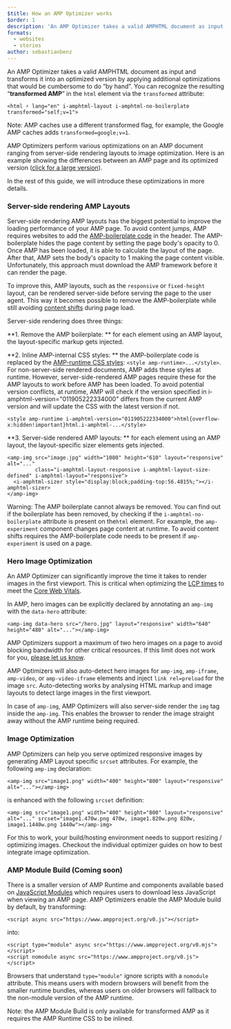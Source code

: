 ```yaml
---
$title: How an AMP Optimizer works
$order: 1
description: 'An AMP Optimizer takes a valid AMPHTML document as input and transforms it into an optimized version by applying additional optimizations that would be cumbersome to do “by hand”. This guides explains in details how AMP Optimizer work.'
formats:
  - websites
  - stories
author: sebastianbenz
---
```


An AMP Optimizer takes a valid AMPHTML document as input and transforms it into an optimized version by applying additional optimizations that would be cumbersome to do “by hand”. You can recognize the resulting “**transformed AMP**” in the `html` element via the `transformed` attribute:

```
<html ⚡ lang="en" i-amphtml-layout i-amphtml-no-boilerplate transformed="self;v=1">
```

Note: AMP caches use a different transformed flag, for example, the Google AMP caches adds `transformed=google;v=1`.

AMP Optimizers perform various optimizations on an AMP document ranging from server-side rendering layouts to image optimization. Here is an example showing the differences between an AMP page and its optimized version ([click for a large version](/static/img/docs/guides/optimized-amp-diff.png)).

<a href="/static/img/docs/guides/optimized-amp-diff.png"><amp-img lightbox layout="responsive" width="2560" height="773" src="/static/img/docs/guides/optimized-amp-diff.png" alt="Illustration showing the difference in markup between an AMP page and its optimized version"></amp-img></a>

In the rest of this guide, we will introduce these optimizations in more details.

### Server-side rendering AMP Layouts

Server-side rendering AMP layouts has the biggest potential to improve the loading performance of your AMP page. To avoid content jumps, AMP requires websites to add the [AMP-boilerplate code](https://amp.dev/documentation/guides-and-tutorials/learn/spec/amp-boilerplate/?format=websites) in the header. The AMP-boilerplate hides the page content by setting the page body's opacity to 0. Once AMP has been loaded, it is able to calculate the layout of the page. After that, AMP sets the body's opacity to 1 making the page content visible. Unfortunately, this approach must download the AMP framework before it can render the page.

To improve this, AMP layouts, such as the `responsive` or `fixed-height` layout, can be rendered server-side before serving the page to the user agent. This way it becomes possible to remove the AMP-boilerplate while still avoiding [content shifts](https://web.dev/cls/) during page load.

Server-side rendering does three things:

&#8291;**1. Remove the AMP boilerplate: ** for each element using an AMP layout, the layout-specific markup gets injected.

&#8291;**2. Inline AMP-internal CSS styles: ** the AMP-boilerplate code is replaced by the [AMP-runtime CSS styles](https://cdn.ampproject.org/v0.css): `<style amp-runtime>...</style>`. For non-server-side rendered documents, AMP adds these styles at runtime. However, server-side-rendered AMP pages require these for the AMP layouts to work before AMP has been loaded. To avoid potential version conflicts, at runtime, AMP will check if the version specified in i-amphtml-version="011905222334000" differs from the current AMP version and will update the CSS with the latest version if not.

```
<style amp-runtime i-amphtml-version="011905222334000">html{overflow-x:hidden!important}html.i-amphtml-...</style>
```

&#8291;**3. Server-side rendered AMP layouts: ** for each element using an AMP layout, the layout-specific sizer elements gets injected.

```
<amp-img src="image.jpg" width="1080" height="610" layout="responsive" alt="..."
         class="i-amphtml-layout-responsive i-amphtml-layout-size-defined" i-amphtml-layout="responsive">
  <i-amphtml-sizer style="display:block;padding-top:56.4815%;"></i-amphtml-sizer>
</amp-img>
```

Warning: The AMP boilerplate cannot always be removed. You can find out if the boilerplate has been removed, by checking if the `i-amphtml-no-boilerplate` attribute is present on the`html` element. For example, the `amp-experiment` component changes page content at runtime. To avoid content shifts requires the AMP-boilerplate code needs to be present if `amp-experiment` is used on a page.

### Hero Image Optimization

An AMP Optimizer can significantly improve the time it takes to render images in the first viewport. This is critical when optimizing the [LCP times](https://web.dev/lcp/) to meet the [Core Web Vitals](https://web.dev/vitals).

In AMP, hero images can be explicitly declared by annotating an `amp-img` with the `data-hero` attribute:

```
<amp-img data-hero src="/hero.jpg" layout="responsive" width="640" height="480" alt="..."></amp-img>
```

AMP Optimizers support a maximum of two hero images on a page to avoid blocking bandwidth for other critical resources. If this limit does not work for you, [please let us know](https://github.com/ampproject/amp-toolbox/issues).

AMP Optimizers will also auto-detect hero images for `amp-img`, `amp-iframe`, `amp-video`, or `amp-video-iframe` elements and inject `link rel=preload` for the image `src`. Auto-detecting works by analysing HTML markup and image layouts to detect large images in the first viewport.

In case of `amp-img`, AMP Optimizers will also server-side render the `img` tag inside the `amp-img`. This enables the browser to render the image straight away without the AMP runtime being required.

### Image Optimization

AMP Optimizers can help you serve optimized responsive images by generating AMP Layout specific `srcset` attributes. For example, the following `amp-img` declaration:

```
<amp-img src="image1.png" width="400" height="800" layout="responsive" alt="..."></amp-img>
```

is enhanced with the following `srcset` definition:

```
<amp-img src="image1.png" width="400" height="800" layout="responsive" alt="..." srcset="image1.470w.png 470w, image1.820w.png 820w, image1.1440w.png 1440w"></amp-img>
```

For this to work, your build/hosting environment needs to support resizing / optimizing images. Checkout the individual optimizer guides on how to best integrate image optimization.

### AMP Module Build (Coming soon)

There is a smaller version of AMP Runtime and components available based on [JavaScript Modules](https://v8.dev/features/modules#browser) which requires users to download less JavaScript when viewing an AMP page. AMP Optimizers enable the AMP Module build by default, by transforming:

```
<script async src="https://www.ampproject.org/v0.js"></script>
```

into:

```
<script type="module" async src="https://www.ampproject.org/v0.mjs"></script>
<script nomodule async src="https://www.ampproject.org/v0.js"></script>
```

Browsers that understand `type="module"` ignore scripts with a `nomodule` attribute. This means users with modern browsers will benefit from the smaller runtime bundles, whereas users on older browsers will fallback to the non-module version of the AMP runtime.

Note: the AMP Module Build is only available for transformed AMP as it requires the AMP Runtime CSS to be inlined.
